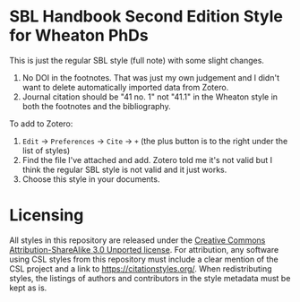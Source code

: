 # SBL Handbook Second Edition Style for Wheaton PhDs

This is just the regular SBL style (full note) with some slight changes.

1. No DOI in the footnotes. That was just my own judgement and I didn't want to delete automatically imported data from Zotero.
2. Journal citation should be "41 no. 1" not "41.1" in the Wheaton style in both the footnotes and the bibliography.

To add to Zotero:

1. `Edit` -> `Preferences` -> `Cite` -> `+` (the plus button is to the right under the list of styles)
2. Find the file I've attached and add. Zotero told me it's not valid but I think the regular SBL style is not valid and it just works.
3. Choose this style in your documents.

# Licensing

All styles in this repository are released under the [Creative Commons Attribution-ShareAlike 3.0 Unported license](https://creativecommons.org/licenses/by-sa/3.0/).
For attribution, any software using CSL styles from this repository must include a clear mention of the CSL project and a link to https://citationstyles.org/.
When redistributing styles, the listings of authors and contributors in the style metadata must be kept as is.

